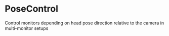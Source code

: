 # PoseControl
Control monitors depending on head pose direction relative to the camera in multi-monitor setups
